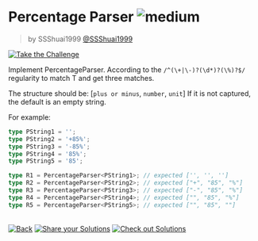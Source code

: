 <!--info-header-start--><h1>Percentage Parser <img src="https://img.shields.io/badge/-medium-d9901a" alt="medium"/> </h1><blockquote><p>by SSShuai1999 <a href="https://github.com/SSShuai1999" target="_blank">@SSShuai1999</a></p></blockquote><p><a href="https://tsch.js.org/1978/play" target="_blank"><img src="https://img.shields.io/badge/-Take%20the%20Challenge-3178c6?logo=typescript&logoColor=white" alt="Take the Challenge"/></a> </p><!--info-header-end-->

Implement PercentageParser<T extends string>. According to the `/^(\+|\-)?(\d*)?(\%)?$/` regularity to match T and get
three matches.

The structure should be: [`plus or minus`, `number`, `unit`] If it is not captured, the default is an empty string.

For example:

```ts
type PString1 = '';
type PString2 = '+85%';
type PString3 = '-85%';
type PString4 = '85%';
type PString5 = '85';

type R1 = PercentageParser<PString1>; // expected ['', '', '']
type R2 = PercentageParser<PString2>; // expected ["+", "85", "%"]
type R3 = PercentageParser<PString3>; // expected ["-", "85", "%"]
type R4 = PercentageParser<PString4>; // expected ["", "85", "%"]
type R5 = PercentageParser<PString5>; // expected ["", "85", ""]
```

<!--info-footer-start--><br><a href="../../README.md" target="_blank"><img src="https://img.shields.io/badge/-Back-grey" alt="Back"/></a> <a href="https://tsch.js.org/1978/answer" target="_blank"><img src="https://img.shields.io/badge/-Share%20your%20Solutions-teal" alt="Share your Solutions"/></a> <a href="https://tsch.js.org/1978/solutions" target="_blank"><img src="https://img.shields.io/badge/-Check%20out%20Solutions-de5a77?logo=awesome-lists&logoColor=white" alt="Check out Solutions"/></a> <!--info-footer-end-->
